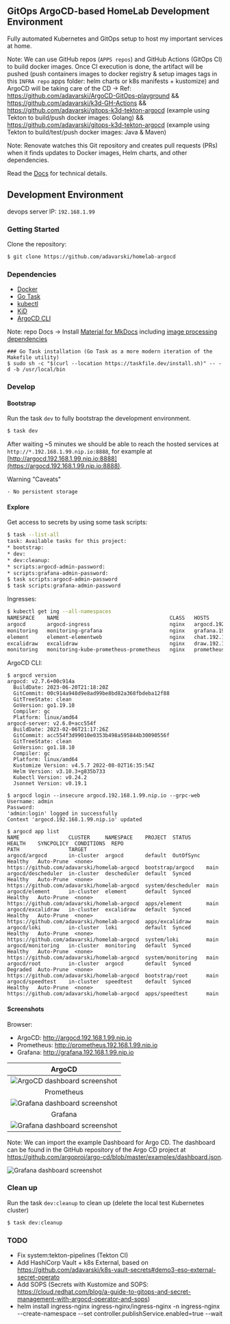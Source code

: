 ## GitOps ArgoCD-based HomeLab Development Environment

Fully automated Kubernetes and GitOps setup to host my important services at home.


Note: We can use GitHub repos (`APPS repos`) and GitHub Actions (GitOps CI) to build docker images. Once CI execution is done, the artifact will be pushed (push containers images to docker registry & setup images tags in this `INFRA repo` apps folder: helm charts or k8s manifests + kustomize) and ArgoCD will be taking care of the CD -> Ref: https://github.com/adavarski/ArgoCD-GitOps-playground && https://github.com/adavarski/k3d-GH-Actions && https://github.com/adavarski/gitops-k3d-tekton-argocd (example using Tekton to build/push docker images: Golang) && https://github.com/adavarski/gitops-k3d-tekton-argocd (example using Tekton to build/test/push docker images: Java & Maven)

Note: Renovate watches this Git repository and creates pull requests (PRs) when it finds updates to Docker images, Helm charts, and other dependencies. 

Read the [Docs](https://adavarski.github.io/homelab-argocd) for technical details.

## Development Environment

devops server IP: `192.168.1.99`

### Getting Started

Clone the repository:

```sh
$ git clone https://github.com/adavarski/homelab-argocd
```

### Dependencies

- [Docker](https://docs.docker.com/engine/install/ubuntu/)
- [Go Task](https://taskfile.dev/installation)
- [kubectl](https://kubernetes.io/docs/tasks/tools/#kubectl)
- [KiD](https://kind.sigs.k8s.io/docs/user/quick-start/)
- [ArgoCD CLI](https://argo-cd.readthedocs.io/en/stable/cli_installation/)

 Note: repo Docs -> Install [Material for MkDocs](https://squidfunk.github.io/mkdocs-material/getting-started/#latest) including [image processing dependencies](https://squidfunk.github.io/mkdocs-material/setup/dependencies/image-processing)

```
### Go Task installation (Go Task as a more modern iteration of the Makefile utility)
$ sudo sh -c "$(curl --location https://taskfile.dev/install.sh)" -- -d -b /usr/local/bin
```

### Develop

#### Bootstrap

Run the task `dev` to fully bootstrap the development environment.

```bash
$ task dev
```

After waiting ~5 minutes we should be able to reach the hosted services at `http://*.192.168.1.99.nip.io:8888`, for example at [http://argocd.192.168.1.99.nip.io:8888](https://argocd.192.168.1.99.nip.io:8888).

Warning "Caveats"

    - No persistent storage

#### Explore

Get access to secrets by using some task scripts:

```bash
$ task --list-all
task: Available tasks for this project:
* bootstrap:                           
* dev:                                 
* dev:cleanup:                         
* scripts:argocd-admin-password: 
* scripts:grafana-admin-password:
$ task scripts:argocd-admin-password
$ task scripts:grafana-admin-password
```
Ingresses:

```bash
$ kubectl get ing --all-namespaces
NAMESPACE    NAME                                    CLASS   HOSTS                            ADDRESS      PORTS   AGE
argocd       argocd-ingress                          nginx   argocd.192.168.1.99.nip.io       172.28.0.2   80      99m
monitoring   monitoring-grafana                      nginx   grafana.192.168.1.99.nip.io      172.28.0.2   80      93m
element      element-elementweb                      nginx   chat.192.168.1.99.nip.io         172.28.0.2   80      93m
excalidraw   excalidraw                              nginx   draw.192.168.1.99.nip.io         172.28.0.2   80      93m
monitoring   monitoring-kube-prometheus-prometheus   nginx   prometheus.192.168.1.99.nip.io   172.28.0.2   80      93m
```
ArgoCD CLI:

```
$ argocd version
argocd: v2.7.6+00c914a
  BuildDate: 2023-06-20T21:18:20Z
  GitCommit: 00c914a948d9e8ad99be8bd82a368fbdeba12f88
  GitTreeState: clean
  GoVersion: go1.19.10
  Compiler: gc
  Platform: linux/amd64
argocd-server: v2.6.0+acc554f
  BuildDate: 2023-02-06T21:17:26Z
  GitCommit: acc554f3d99010e0353b498a595844b30090556f
  GitTreeState: clean
  GoVersion: go1.18.10
  Compiler: gc
  Platform: linux/amd64
  Kustomize Version: v4.5.7 2022-08-02T16:35:54Z
  Helm Version: v3.10.3+g835b733
  Kubectl Version: v0.24.2
  Jsonnet Version: v0.19.1

$ argocd login --insecure argocd.192.168.1.99.nip.io --grpc-web
Username: admin
Password: 
'admin:login' logged in successfully
Context 'argocd.192.168.1.99.nip.io' updated

$ argocd app list
NAME                CLUSTER     NAMESPACE    PROJECT  STATUS     HEALTH    SYNCPOLICY  CONDITIONS  REPO                                         PATH                TARGET
argocd/argocd       in-cluster  argocd       default  OutOfSync  Healthy   Auto-Prune  <none>      https://github.com/adavarski/homelab-argocd  bootstrap/argocd    main
argocd/descheduler  in-cluster  descheduler  default  Synced     Healthy   Auto-Prune  <none>      https://github.com/adavarski/homelab-argocd  system/descheduler  main
argocd/element      in-cluster  element      default  Synced     Healthy   Auto-Prune  <none>      https://github.com/adavarski/homelab-argocd  apps/element        main
argocd/excalidraw   in-cluster  excalidraw   default  Synced     Healthy   Auto-Prune  <none>      https://github.com/adavarski/homelab-argocd  apps/excalidraw     main
argocd/loki         in-cluster  loki         default  Synced     Healthy   Auto-Prune  <none>      https://github.com/adavarski/homelab-argocd  system/loki         main
argocd/monitoring   in-cluster  monitoring   default  Synced     Healthy   Auto-Prune  <none>      https://github.com/adavarski/homelab-argocd  system/monitoring   main
argocd/root         in-cluster  argocd       default  Synced     Degraded  Auto-Prune  <none>      https://github.com/adavarski/homelab-argocd  bootstrap/root      main
argocd/speedtest    in-cluster  speedtest    default  Synced     Healthy   Auto-Prune  <none>      https://github.com/adavarski/homelab-argocd  apps/speedtest      main
```

#### Screenshots

Browser: 
- ArgoCD: http://argocd.192.168.1.99.nip.io
- Prometheus: http://prometheus.192.168.1.99.nip.io
- Grafana: http://grafana.192.168.1.99.nip.io

| ArgoCD |
| :--: |
| ![ArgoCD dashboard screenshot](docs/images/homelab-argocd.png) |
| Prometheus |
| ![Grafana dashboard screenshot](docs/images/homelab-prometheus.png) |
| Grafana |
| ![Grafana dashboard screenshot](docs/images/homelab-grafana.png) |

Note: We can import the example Dashboard for Argo CD. The dashboard can be found in the GitHub repository of the Argo CD project at https://github.com/argoproj/argo-cd/blob/master/examples/dashboard.json.

 ![Grafana dashboard screenshot](docs/images/homelab-grafana-argocd-dashboard.png) 

### Clean up

Run the task `dev:cleanup` to clean up (delete the local test Kubernetes cluster)

```bash
$ task dev:cleanup
```
### TODO
- Fix system:tekton-pipelines (Tekton CI)
- Add HashiCorp Vault + k8s External, based on https://github.com/adavarski/k8s-vault-secrets#demo3-eso-external-secret-operato
- Add SOPS (Secrets with Kustomize and SOPS: https://cloud.redhat.com/blog/a-guide-to-gitops-and-secret-management-with-argocd-operator-and-sops)
- helm install ingress-nginx ingress-nginx/ingress-nginx -n ingress-nginx --create-namespace --set controller.publishService.enabled=true --wait


